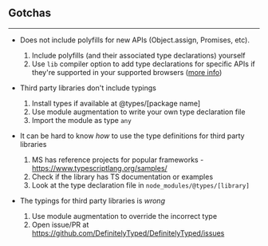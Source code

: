 ## Gotchas
---
* Does not include polyfills for new APIs (Object.assign, Promises, etc).
  1. Include polyfills (and their associated type declarations) yourself
  2. Use `lib` compiler option to add type declarations for specific APIs if they're supported in your supported browsers
  ([more info](https://github.com/Microsoft/TypeScript/wiki/What's-new-in-TypeScript#including-built-in-type-declarations-with---lib))

* Third party libraries don't include typings
  1. Install types if available at @types/[package name]
  2. Use module augmentation to write your own type declaration file
  3. Import the module as type `any`

* It can be hard to know _how_ to use the type definitions for third party libraries
  1. MS has reference projects for popular frameworks - <https://www.typescriptlang.org/samples/>
  2. Check if the library has TS documentation or examples
  3. Look at the type declaration file in `node_modules/@types/[library]`

* The typings for third party libraries is _wrong_
  1. Use module augmentation to override the incorrect type
  2. Open issue/PR at <https://github.com/DefinitelyTyped/DefinitelyTyped/issues>
